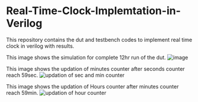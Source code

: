 # Real-Time-Clock-Implemtation-in-Verilog

This repository contains the dut and testbench codes to implement real time clock in verilog with results.



This image shows the simulation for complete 12hr run of the dut.
![image](https://github.com/user-attachments/assets/625a3578-53cb-431f-bf00-bf46c8132207)


This image shows the updation of minutes counter after seconds counter reach 59sec.
![updation of sec and min counter](https://github.com/user-attachments/assets/0abec180-8265-48fe-9f2b-aaa8bec6bdf5)


This image shows the updation of Hours counter after minutes counter reach 59min.
![updation of hour counter](https://github.com/user-attachments/assets/aea63802-4b63-4f35-9c55-3ca6753d009a)
